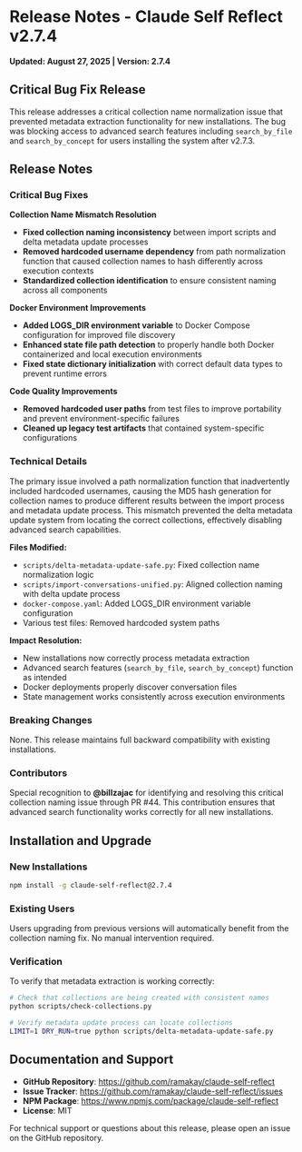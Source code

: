 # Release Notes - Claude Self Reflect v2.7.4

**Updated: August 27, 2025 | Version: 2.7.4**

## Critical Bug Fix Release

This release addresses a critical collection name normalization issue that prevented metadata extraction functionality for new installations. The bug was blocking access to advanced search features including `search_by_file` and `search_by_concept` for users installing the system after v2.7.3.

## Release Notes

### Critical Bug Fixes

**Collection Name Mismatch Resolution**
- **Fixed collection naming inconsistency** between import scripts and delta metadata update processes
- **Removed hardcoded username dependency** from path normalization function that caused collection names to hash differently across execution contexts
- **Standardized collection identification** to ensure consistent naming across all components

**Docker Environment Improvements**
- **Added LOGS_DIR environment variable** to Docker Compose configuration for improved file discovery
- **Enhanced state file path detection** to properly handle both Docker containerized and local execution environments
- **Fixed state dictionary initialization** with correct default data types to prevent runtime errors

**Code Quality Improvements**
- **Removed hardcoded user paths** from test files to improve portability and prevent environment-specific failures
- **Cleaned up legacy test artifacts** that contained system-specific configurations

### Technical Details

The primary issue involved a path normalization function that inadvertently included hardcoded usernames, causing the MD5 hash generation for collection names to produce different results between the import process and metadata update process. This mismatch prevented the delta metadata update system from locating the correct collections, effectively disabling advanced search capabilities.

**Files Modified:**
- `scripts/delta-metadata-update-safe.py`: Fixed collection name normalization logic
- `scripts/import-conversations-unified.py`: Aligned collection naming with delta update process
- `docker-compose.yaml`: Added LOGS_DIR environment variable configuration
- Various test files: Removed hardcoded system paths

**Impact Resolution:**
- New installations now correctly process metadata extraction
- Advanced search features (`search_by_file`, `search_by_concept`) function as intended
- Docker deployments properly discover conversation files
- State management works consistently across execution environments

### Breaking Changes

None. This release maintains full backward compatibility with existing installations.

### Contributors

Special recognition to **@billzajac** for identifying and resolving this critical collection naming issue through PR #44. This contribution ensures that advanced search functionality works correctly for all new installations.

## Installation and Upgrade

### New Installations
```bash
npm install -g claude-self-reflect@2.7.4
```

### Existing Users
Users upgrading from previous versions will automatically benefit from the collection naming fix. No manual intervention required.

### Verification
To verify that metadata extraction is working correctly:

```bash
# Check that collections are being created with consistent names
python scripts/check-collections.py

# Verify metadata update process can locate collections
LIMIT=1 DRY_RUN=true python scripts/delta-metadata-update-safe.py
```

## Documentation and Support

- **GitHub Repository**: https://github.com/ramakay/claude-self-reflect
- **Issue Tracker**: https://github.com/ramakay/claude-self-reflect/issues  
- **NPM Package**: https://www.npmjs.com/package/claude-self-reflect
- **License**: MIT

For technical support or questions about this release, please open an issue on the GitHub repository.